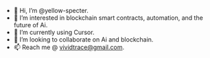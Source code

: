- 👋 Hi, I’m @yellow-specter.
- 👀 I’m interested in blockchain smart contracts, automation, and the future of Ai.
- 🌱 I’m currently using Cursor.
- 💞️ I’m looking to collaborate on Ai and blockchain.
- 📫 Reach me @ vividtrace@gmail.com.

<!---
`README.md` (this file) appears on your GitHub profile.
You can click the Preview link to take a look at your changes.
--->
